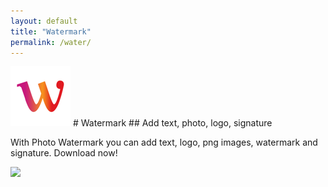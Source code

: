 ```yaml
---
layout: default
title: "Watermark"
permalink: /water/
---
```


<img class="app-icon" src="/images/water-icon.png"/>
# Watermark
## Add text, photo, logo, signature

With Photo Watermark you can add text, logo, png images, watermark and signature. Download now!

<div><a class="app-link" id="googleLink" href="https://play.google.com/store/apps/details?id=com.appxstudio.watermark"><img class="app-icon" src="/images/badgegoogleplay.png"/></a></div>
